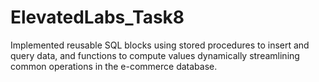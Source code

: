 # ElevatedLabs_Task8
Implemented reusable SQL blocks using stored procedures to insert and query data, and functions to compute values dynamically streamlining common operations in the e-commerce database.
